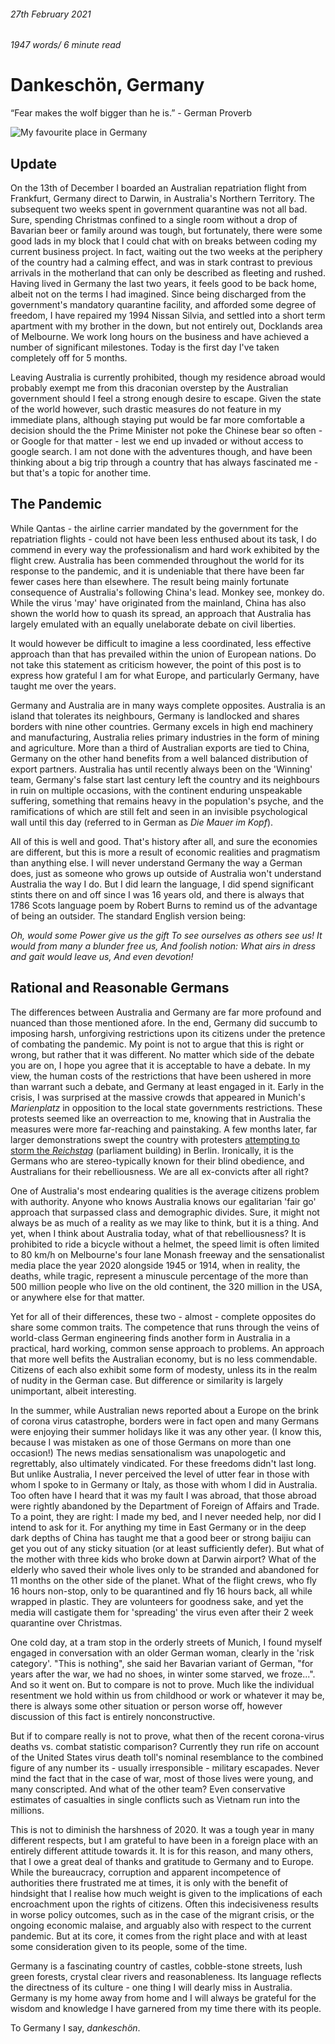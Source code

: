 ###### 27th February 2021

###### 1947 words/ 6 minute read

# Dankeschön, Germany

“Fear makes the wolf bigger than he is.” - German Proverb  

![My favourite place in Germany](../assets/deutschland_001.jpg)

## Update 

On the 13th of December I boarded an Australian repatriation flight from Frankfurt, Germany direct to Darwin, in Australia's Northern Territory. The subsequent two weeks spent in government quarantine was not all bad. Sure, spending Christmas confined to a single room without a drop of Bavarian beer or family around was tough, but fortunately, there were some good lads in my block that I could chat with on breaks between coding my current business project. In fact, waiting out the two weeks at the periphery of the country had a calming effect, and was in stark contrast to previous arrivals in the motherland that can only be described as fleeting and rushed. Having lived in Germany the last two years, it feels good to be back home, albeit not on the terms I had imagined. Since being discharged from the government's mandatory quarantine facility, and afforded some degree of freedom, I have repaired my 1994 Nissan Silvia, and settled into a short term apartment with my brother in the down, but not entirely out, Docklands area of Melbourne. We work long hours on the business and have achieved a number of significant milestones. Today is the first day I've taken completely off for 5 months. 

Leaving Australia is currently prohibited, though my residence abroad would probably exempt me from this draconian overstep by the Australian government should I feel a strong enough desire to escape. Given the state of the world however, such drastic measures do not feature in my immediate plans, although staying put would be far more comfortable a decision should the the Prime Minister not poke the Chinese bear so often - or Google for that matter - lest we end up invaded or without access to google search. I am not done with the adventures though, and have been thinking about a big trip through a country that has always fascinated me - but that's a topic for another time.

## The Pandemic 

While Qantas - the airline carrier mandated by the government for the repatriation flights - could not have been less enthused about its task, I do commend in every way the professionalism and hard work exhibited by the flight crew. Australia has been commended throughout the world for its response to the pandemic, and it is undeniable that there have been far fewer cases here than elsewhere. The result being mainly fortunate consequence of Australia's following China's lead. Monkey see, monkey do. While the virus 'may' have originated from the mainland, China has also shown the world how to quash its spread, an approach that Australia has largely emulated with an equally unelaborate debate on civil liberties.

It would however be difficult to imagine a less coordinated, less effective approach than that has prevailed within the union of European nations. Do not take this statement as criticism however, the point of this post is to express how grateful I am for what Europe, and particularly Germany, have taught me over the years.

Germany and Australia are in many ways complete opposites. Australia is an island that tolerates its neighbours, Germany is landlocked and shares borders with nine other countries. Germany excels in high end machinery and manufacturing, Australia relies primary industries in the form of mining and agriculture.  More than a third of Australian exports are tied to China, Germany on the other hand benefits from a well balanced distribution of export partners. Australia has until recently always been on the 'Winning' team, Germany's false start last century left the country and its neighbours in ruin on multiple occasions, with the continent enduring unspeakable suffering, something that remains heavy in the population's psyche, and the ramifications of which are still felt and seen in an invisible psychological wall until this day (referred to in German as *Die Mauer im Kopf*).

All of this is well and good. That's history after all, and sure the economies are different, but this is more a result of economic realities and pragmatism than anything else. I will never understand Germany the way a German does, just as someone who grows up outside of Australia won't understand Australia the way I do. But I did learn the language, I did spend significant stints there on and off since I was 16 years old, and there is always that 1786 Scots language poem by Robert Burns to remind us of the advantage of being an outsider. The standard English version being:

*Oh, would some Power give us the gift
To see ourselves as others see us!
It would from many a blunder free us,
And foolish notion:
What airs in dress and gait would leave us,
And even devotion!*

## Rational and Reasonable Germans

The differences between Australia and Germany are far more profound and nuanced than those mentioned afore. In the end, Germany did succumb to imposing harsh, unforgiving restrictions upon its citizens under the pretence of combating the pandemic. My point is not to argue that this is right or wrong, but rather that it was different. No matter which side of the debate you are on, I hope you agree that it is acceptable to have a debate. In my view, the human costs of the restrictions that have been ushered in more than warrant such a debate, and Germany at least engaged in it. Early in the crisis, I was surprised at the massive crowds that appeared in Munich's *Marienplatz* in opposition to the local state governments restrictions. These protests seemed like an overreaction to me, knowing that in Australia the measures were more far-reaching and painstaking. A few months later, far larger demonstrations swept the country with protesters [attempting to storm the *Reichstag*](https://www.bbc.com/news/world-europe-53964147) (parliament building) in Berlin. Ironically, it is the Germans who are stereo-typically known for their blind obedience, and Australians for their rebelliousness. We are all ex-convicts after all right?

One of Australia's most endearing qualities is the average citizens problem with authority. Anyone who knows Australia knows our egalitarian 'fair go' approach that surpassed class and demographic divides. Sure, it might not always be as much of a reality as we may like to think, but it is a thing. And yet, when I think about Australia today, what of that rebelliousness? It is prohibited to ride a bicycle without a helmet, the speed limit is often limited to 80 km/h on Melbourne's four lane Monash freeway and the sensationalist media place the year 2020 alongside 1945 or 1914, when in reality, the deaths, while tragic, represent a minuscule percentage of the more than 500 million people who live on the old continent, the 320 million in the USA, or anywhere else for that matter. 

Yet for all of their differences, these two - almost - complete opposites do share some common traits. The competence that runs through the veins of world-class German engineering finds another form in Australia in a practical, hard working, common sense approach to problems. An approach that more well befits the Australian economy, but is no less commendable. Citizens of each also exhibit some form of modesty, unless its in the realm of nudity in the German case. But difference or similarity is largely unimportant, albeit interesting. 

In the summer, while Australian news reported about a Europe on the brink of corona virus catastrophe, borders were in fact open and many Germans were enjoying their summer holidays like it was any other year. (I know this, because I was mistaken as one of those Germans on more than one occasion!) The news medias sensationalism was unapologetic and regrettably, also ultimately vindicated. For these freedoms didn't last long. But unlike Australia, I never perceived the level of utter fear in those with whom I spoke to in Germany or Italy, as those with whom I did in Australia. Too often have I heard that it was my fault I was abroad, that those abroad were rightly abandoned by the Department of Foreign of Affairs and Trade. To a point, they are right: I made my bed, and I never needed help, nor did I intend to ask for it. For anything my time in East Germany or in the deep dark depths of China has taught me that a good beer or strong baijiu can get you out of any sticky situation (or at least sufficiently defer). But what of the mother with three kids who broke down at Darwin airport? What of the elderly who saved their whole lives only to be stranded and abandoned for 11 months on the other side of the planet. What of the flight crews, who fly 16 hours non-stop, only to be quarantined and fly 16 hours back, all while wrapped in plastic. They are volunteers for goodness sake, and yet the media will castigate them for 'spreading' the virus even after their 2 week quarantine over Christmas.

One cold day, at a tram stop in the orderly streets of Munich, I found myself engaged in conversation with an older German woman, clearly in the 'risk category'. "This is nothing", she said her Bavarian variant of German, "for years after the war, we had no shoes, in winter some starved, we froze...". And so it went on. But to compare is not to prove. Much like the individual resentment we hold within us from childhood or work or whatever it may be, there is always some other situation or person worse off, however discussion of this fact is entirely nonconstructive. 

But if to compare really is not to prove, what then of the recent corona-virus deaths vs. combat statistic comparison? Currently they run rife on account of the United States virus death toll's nominal resemblance to the combined figure of any number its - usually irresponsible - military escapades. Never mind the fact that in the case of war, most of those lives were young, and many conscripted. And what of the other team? Even conservative estimates of casualties in single conflicts such as Vietnam run into the millions. 

This is not to diminish the harshness of 2020. It was a tough year in many different respects, but I am grateful to have been in a foreign place with an entirely different attitude towards it. It is for this reason, and many others, that I owe a great deal of thanks and gratitude to Germany and to Europe. While the bureaucracy, corruption and apparent incompetence of authorities there frustrated me at times, it is only with the benefit of hindsight that I realise how much weight is given to the implications of each encroachment upon the rights of citizens. Often this indecisiveness results in worse policy outcomes, such as in the case of the migrant crisis, or the ongoing economic malaise, and arguably also with respect to the current pandemic. But at its core, it comes from the right place and with at least some consideration given to its people, some of the time. 

Germany is a fascinating country of castles, cobble-stone streets, lush green forests, crystal clear rivers and reasonableness. Its language reflects the directness of its culture - one thing I will dearly miss in Australia. Germany is my home away from home and I will always be grateful for the wisdom and knowledge I have garnered from my time there with its people. 

To Germany I say, *dankeschön*.
